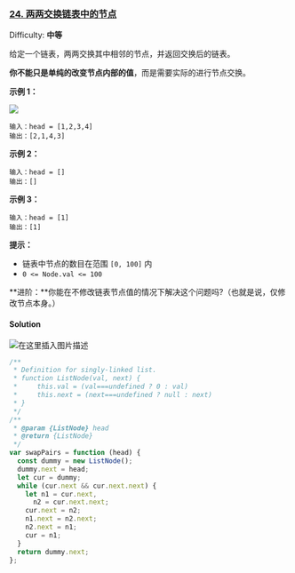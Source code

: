### [24\. 两两交换链表中的节点](https://leetcode-cn.com/problems/swap-nodes-in-pairs/)

Difficulty: **中等**

给定一个链表，两两交换其中相邻的节点，并返回交换后的链表。

**你不能只是单纯的改变节点内部的值**，而是需要实际的进行节点交换。

**示例 1：**

![](https://assets.leetcode.com/uploads/2020/10/03/swap_ex1.jpg)

```
输入：head = [1,2,3,4]
输出：[2,1,4,3]
```

**示例 2：**

```
输入：head = []
输出：[]
```

**示例 3：**

```
输入：head = [1]
输出：[1]
```

**提示：**

- 链表中节点的数目在范围 `[0, 100]` 内
- `0 <= Node.val <= 100`

**进阶：**你能在不修改链表节点值的情况下解决这个问题吗?（也就是说，仅修改节点本身。）

#### Solution

![在这里插入图片描述](https://img-blog.csdnimg.cn/2021042420040631.png)

```javascript
/**
 * Definition for singly-linked list.
 * function ListNode(val, next) {
 *     this.val = (val===undefined ? 0 : val)
 *     this.next = (next===undefined ? null : next)
 * }
 */
/**
 * @param {ListNode} head
 * @return {ListNode}
 */
var swapPairs = function (head) {
  const dummy = new ListNode();
  dummy.next = head;
  let cur = dummy;
  while (cur.next && cur.next.next) {
    let n1 = cur.next,
      n2 = cur.next.next;
    cur.next = n2;
    n1.next = n2.next;
    n2.next = n1;
    cur = n1;
  }
  return dummy.next;
};
```
